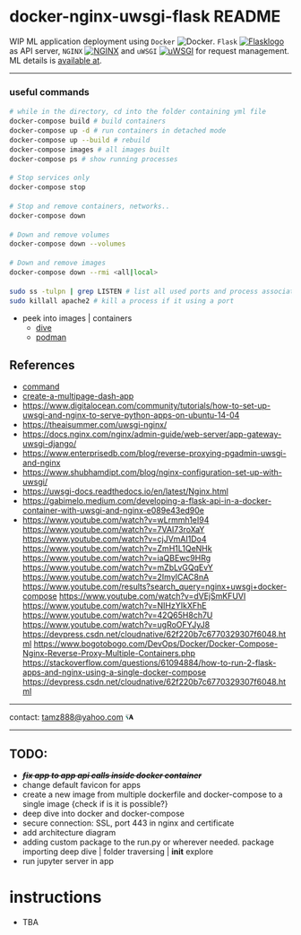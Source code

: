 # docker-nginx-uwsgi-flask README
WIP
ML application deployment using `Docker` <img src="https://upload.wikimedia.org/wikipedia/en/thumb/f/f4/Docker_logo.svg/120px-Docker_logo.svg.png" alt="Docker" height="5%" width="5%">. `Flask` [<img src= "https://upload.wikimedia.org/wikipedia/commons/thumb/3/3c/Flask_logo.svg/120px-Flask_logo.svg.png" alt="Flasklogo" height="5%" width="5%" title="Flask">](https://github.com/pallets/flask) as API server, `NGINX` [<img src="https://upload.wikimedia.org/wikipedia/commons/thumb/c/c5/Nginx_logo.svg/120px-Nginx_logo.svg.png" alt="NGINX" height="5%" width="5%">](https://hg.nginx.org/nginx) and `uWSGI` [<img src="https://www.fullstackpython.com/img/logos/uwsgi.png" alt="uWSGI" height="5%" width="5%">](https://github.com/unbit/uwsgi) for request management.
ML details is [available at](https://github.com/tamjid-ahsan/capstone_customer_churn).

___ 
### useful commands

```bash
# while in the directory, cd into the folder containing yml file
docker-compose build # build containers
docker-compose up -d # run containers in detached mode 
docker-compose up --build # rebuild 
docker-compose images # all images built
docker-compose ps # show running processes

# Stop services only
docker-compose stop

# Stop and remove containers, networks..
docker-compose down 

# Down and remove volumes
docker-compose down --volumes 

# Down and remove images
docker-compose down --rmi <all|local> 

sudo ss -tulpn | grep LISTEN # list all used ports and process associated
sudo killall apache2 # kill a process if it using a port
```
- peek into images | containers
    - [dive](https://github.com/wagoodman/dive)
    - [podman](https://podman.io/)

## References
- [command](https://www.cyberciti.biz/faq/unix-linux-check-if-port-is-in-use-command/)
- [create-a-multipage-dash-app](https://medium.com/@mcmanus_data_works/how-to-create-a-multipage-dash-app-261a8699ac3f)
- https://www.digitalocean.com/community/tutorials/how-to-set-up-uwsgi-and-nginx-to-serve-python-apps-on-ubuntu-14-04
- https://theaisummer.com/uwsgi-nginx/
- https://docs.nginx.com/nginx/admin-guide/web-server/app-gateway-uwsgi-django/
- https://www.enterprisedb.com/blog/reverse-proxying-pgadmin-uwsgi-and-nginx
- https://www.shubhamdipt.com/blog/nginx-configuration-set-up-with-uwsgi/
- https://uwsgi-docs.readthedocs.io/en/latest/Nginx.html
- https://gabimelo.medium.com/developing-a-flask-api-in-a-docker-container-with-uwsgi-and-nginx-e089e43ed90e
- https://www.youtube.com/watch?v=wLrmmh1eI94
https://www.youtube.com/watch?v=7VAI73roXaY
https://www.youtube.com/watch?v=cjJVmAI1Do4
https://www.youtube.com/watch?v=ZmH1L1QeNHk
https://www.youtube.com/watch?v=iaQBEwc9HRg
https://www.youtube.com/watch?v=mZbLvGQqEvY
https://www.youtube.com/watch?v=2ImyICAC8nA
https://www.youtube.com/results?search_query=nginx+uwsgi+docker-compose
https://www.youtube.com/watch?v=dVEjSmKFUVI
https://www.youtube.com/watch?v=NIHzYIkXFhE
https://www.youtube.com/watch?v=42Q65H8ch7U
https://www.youtube.com/watch?v=ugRoOFYJyJ8
https://devpress.csdn.net/cloudnative/62f220b7c6770329307f6048.html
https://www.bogotobogo.com/DevOps/Docker/Docker-Compose-Nginx-Reverse-Proxy-Multiple-Containers.php
https://stackoverflow.com/questions/61094884/how-to-run-2-flask-apps-and-nginx-using-a-single-docker-compose
https://devpress.csdn.net/cloudnative/62f220b7c6770329307f6048.html



___
contact: <a href="mailto:tamz888@yahoo.com">tamz888@yahoo.com</a> [<img src="./flask/app/data/TAlogo1.png" alt="TA" height="3%" width="3%">](http://linkedin.com/in/tamjidahsan/)
___

## TODO:

- <s>***fix app to app api calls inside docker container***</s>
- change default favicon for apps
- create a new image from multiple dockerfile and docker-compose to a single image {check if is it is possible?}
- deep dive into docker and docker-compose
- secure connection: SSL, port 443 in nginx and certificate
- add architecture diagram
- adding custom package to the run.py or wherever needed. package importing deep dive | folder traversing | __init__ explore
- run jupyter server in app 

# instructions

- TBA
